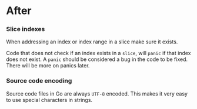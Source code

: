# After

### Slice indexes

When addressing an index or index range in a slice make sure it exists.

Code that does not check if an index exists in a `slice`, will `panic` if that index does not exist.
A `panic` should be considered a bug in the code to be fixed. There will be more on panics later.

### Source code encoding

Source code files in Go are always `UTF-8` encoded. This makes it very easy to use special characters in strings.
